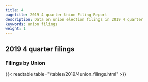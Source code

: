 ```yaml
---
title: 4
pagetitle: 2019 4 quarter Union Filing Report
description: Data on union election filings in 2019 4 quarter 
keywords: union filings
weight: 1
---
```


## 2019 4 quarter filings

### Filings by Union
{{< readtable table="/tables/2019/4union_filings.html" >}}
